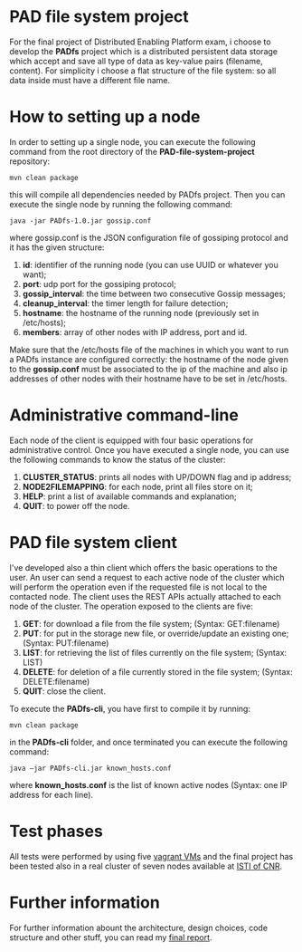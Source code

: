 # PAD file system project

For the final project of Distributed Enabling Platform exam, i choose to develop the <b>PADfs</b> project which is a distributed persistent data storage which accept and save all type of data as key-value pairs (filename, content). For simplicity i choose a flat structure of the file system: so all data inside must have a different file name.

# How to setting up a node

In order to setting up a single node, you can execute the following command from the root directory of the <b>PAD-file-system-project</b> repository:
```
mvn clean package
```
this will compile all dependencies needed by PADfs project. Then you can execute the single node by running the following command:
```
java -jar PADfs-1.0.jar gossip.conf
```
where gossip.conf is the JSON configuration file of gossiping protocol and it has the given structure:

1. <b>id</b>: identifier of the running node (you can use UUID or whatever you want);
2. <b>port</b>: udp port for the gossiping protocol;
3. <b>gossip_interval</b>: the time between two consecutive Gossip messages;
4. <b>cleanup_interval</b>: the timer length for failure detection;
5. <b>hostname</b>: the hostname of the running node (previously set in /etc/hosts);
6. <b>members</b>: array of other nodes with IP address, port and id.

Make sure that the /etc/hosts file of the machines in which you want to run a PADfs instance are configured correctly: the hostname of the node given to the <b>gossip.conf</b> must be associated to the ip of the machine and also ip addresses of other nodes with their hostname have to be set in /etc/hosts.

# Administrative command-line

Each node of the client is equipped with four basic operations for administrative control. Once you have executed a single node, you can use the following commands to know the status of the cluster:

1. <b>CLUSTER_STATUS</b>: prints all nodes with UP/DOWN flag and ip address;
2. <b>NODE2FILEMAPPING</b>: for each node, print all files store on it;
3. <b>HELP</b>: print a list of available commands and explanation;
3. <b>QUIT</b>: to power off the node.

# PAD file system client

I've developed also a thin client which offers the basic operations to the user. An user can send a request to each active node of the cluster which will perform the operation even if the requested file is not local to the contacted node. The client uses the REST APIs actually attached to each node of the cluster.
The operation exposed to the clients are five:

1. <b>GET</b>: for download a file from the file system; (Syntax: GET:filename)
2. <b>PUT</b>: for put in the storage new file, or override/update an existing one; (Syntax: PUT:filename)
3. <b>LIST</b>: for retrieving the list of files currently on the file system; (Syntax: LIST)
3. <b>DELETE</b>: for deletion of a file currently stored in the file system; (Syntax: DELETE:filename)
4. <b>QUIT</b>: close the client.

To execute the <b>PADfs-cli</b>, you have first to compile it by running:
```
mvn clean package
```
in the <b>PADfs-cli</b> folder, and once terminated you can execute the following command:
```
java –jar PADfs-cli.jar known_hosts.conf
```
where <b>known_hosts.conf</b> is the list of known active nodes (Syntax: one IP address for each line).

# Test phases

All tests were performed by using five [vagrant VMs](https://www.vagrantup.com/) and the final project has been tested also in a real cluster of seven nodes available at [ISTI of CNR](http://www.isti.cnr.it/).  

# Further information

For further information abount the architecture, design choices, code structure and other stuff, you can read my [final report](https://github.com/andrea-tesei/PAD-file-system-project/blob/master/Report_PADfs_Tesei.pdf).
